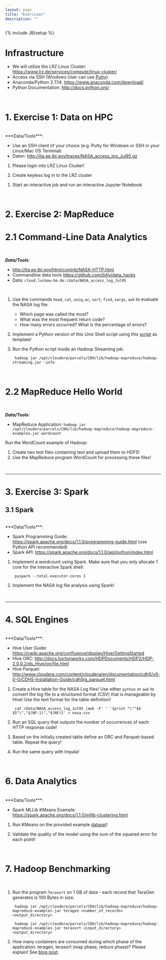 ```yaml
---
layout: page
title: "Exercises"
description: ""
---
```

{% include JB/setup %}



# Infrastructure

* We will utilize the LRZ Linux Cluster: <https://www.lrz.de/services/compute/linux-cluster/>
* Access via SSH (Windows User can use [Putty](http://www.chiark.greenend.org.uk/~sgtatham/putty/download.html))
* Anaconda/Python 2.7.14: <https://www.anaconda.com/download/>
* Python Documentation: <http://docs.python.org/>



<br/>

# 1. Exercise 1: Data on HPC

<br/>
***Data/Tools***:

* Use an SSH client of your choice (e.g. Putty for Windows or SSH in your Linux/Mac OS Terminal)
* Daten: <http://ita.ee.lbl.gov/traces/NASA_access_log_Jul95.gz>


1. Please login into LRZ Linux Cluster!

1. Create keyless log in to the LRZ cluster


<!--Answer the following questions using the command (`hadoop dfsadmin -report`):
    * How big is the Hadoop cluster?
    * How many data nodes are used?

1. Upload the file `cloud.luckow-hm.de:/data/NASA_access_log_Jul95` to your HDFS home directory! How many blocks does HDFS allocate for this file? On what host are these blocks?-->

1. Start an interactive job and run an interactive Jupyter Notebook
<br/>


# 2. Exercise 2: MapReduce

# 2.1 Command-Line Data Analytics

<br/>  

***Data/Tools***:

* <http://ita.ee.lbl.gov/html/contrib/NASA-HTTP.html>
* Commandline data tools <https://github.com/bitly/data_hacks>
* Data: `cloud.luckow-hm.de:/data/NASA_access_log_Jul95`

<br/>

1. Use the commands `head`, `cat`, `uniq`, `wc`, `sort`, `find`, `xargs`, `awk` to evaluate the NASA log file:

    * Which page was called the most?
    * What was the most frequent return code?
    * How many errors occurred? What is the percentage of errors?


2. Implement a Python version of this Unix Shell script using this [script](src/map_reduce.py) as template!


3. Run the Python script inside an Hadoop Streaming job.

        hadoop jar /opt/cloudera/parcels/CDH/lib/hadoop-mapreduce/hadoop-streaming.jar -info

<br/>

# 2.2 MapReduce Hello World

<br/>

***Data/Tools***:

* MapReduce Application: `hadoop jar /opt/cloudera/parcels/CDH/lib/hadoop-mapreduce/hadoop-mapreduce-examples.jar wordcount`

Run the WordCount example of Hadoop:

1. Create two test files containing text and upload them to HDFS!
1. Use the MapReduce program WordCount for processing these files!

<br/>

---

# 3. Exercise 3: Spark
## 3.1 Spark
<br/>  
***Data/Tools***:

* Spark Programming Guide: <https://spark.apache.org/docs/1.1.0/programming-guide.html> (use Python API recommended)
* Spark API: <https://spark.apache.org/docs/1.1.0/api/python/index.html>

1. Implement a wordcount using Spark. Make sure that you only allocate 1 core for the interactive Spark shell:

        pyspark --total-executor-cores 1


2. Implement the NASA log file analysis using Spark!

<!--[Solution](src/spark.py)-->

<br/>  



---

# 4. SQL Engines
<br/>  
***Data/Tools***:

* Hive User Guide: <https://cwiki.apache.org/confluence/display/Hive/GettingStarted>
* Hive ORC: <http://docs.hortonworks.com/HDPDocuments/HDP2/HDP-2.0.0.2/ds_Hive/orcfile.html>
* Hive Parquet: <http://www.cloudera.com/content/cloudera/en/documentation/cdh5/v5-0-0/CDH5-Installation-Guide/cdh5ig_parquet.html>


1. Create a Hive table for the NASA Log files! Use either `python` or `awk` to convert the log file to a structured format (CSV) that is manageable by Hive! Use the text format for the table definition!

        cat /data/NASA_access_log_Jul95 |awk -F' ' '{print "\""$4 $5"\","$(NF-1)","$(NF)}' > nasa.csv

2. Run an SQL query that outputs the number of occurrences of each HTTP response code!

3. Based on the initially created table define an ORC and Parquet-based table. Repeat the query!

4. Run the same query with Impala!

<!--[Solution](src/sql-hive-solution.txt)-->
<br/>  

# 6. Data Analytics
<br/>
***Data/Tools***:

* Spark MLLib KMeans Example: <https://spark.apache.org/docs/1.1.0/mllib-clustering.html>


1. Run KMeans on the provided example [dataset](src/kmeans/kmeans_data.txt)!

2. Validate the quality of the model using the sum of the squared error for each point!

<!--[Solution](src/sql-hive-solution.txt)-->
<br/>

# 7. Hadoop Benchmarking
<br/>  

1. Run the program `Terasort` on 1 GB of data - each record that TeraGen generates is 100 Bytes in size:

        hadoop jar /opt/cloudera/parcels/CDH/lib/hadoop-mapreduce/hadoop-mapreduce-examples.jar teragen <number_of_records> <output_directory>

        hadoop jar /opt/cloudera/parcels/CDH/lib/hadoop-mapreduce/hadoop-mapreduce-examples.jar terasort <input_directory> <output_directory>

1. How many containers are consumed during which phase of the application: teragen, terasort (map phase, reduce phase)? Please explain! See [blog post](http://blog.cloudera.com/blog/2014/04/apache-hadoop-yarn-avoiding-6-time-consuming-gotchas/).

<br/>  
